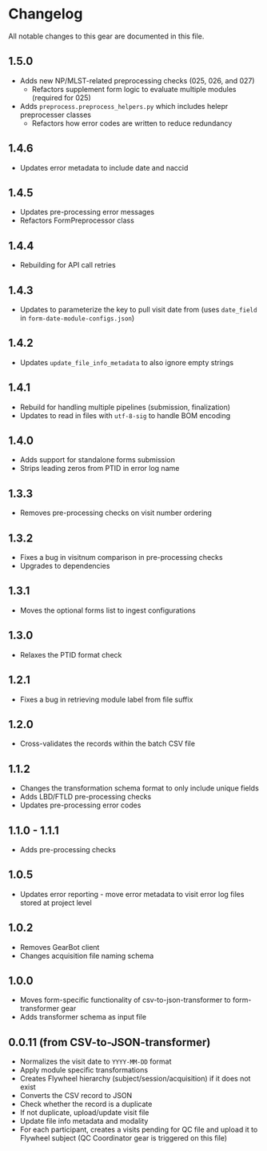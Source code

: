 # Changelog

All notable changes to this gear are documented in this file.

## 1.5.0
* Adds new NP/MLST-related preprocessing checks (025, 026, and 027)
    * Refactors supplement form logic to evaluate multiple modules (required for 025)
* Adds `preprocess.preprocess_helpers.py` which includes helepr preprocesser classes
    * Refactors how error codes are written to reduce redundancy

## 1.4.6
* Updates error metadata to include date and naccid
  
## 1.4.5
* Updates pre-processing error messages
* Refactors FormPreprocessor class

## 1.4.4
* Rebuilding for API call retries
  
## 1.4.3
* Updates to parameterize the key to pull visit date from (uses `date_field` in `form-date-module-configs.json`)

## 1.4.2
* Updates `update_file_info_metadata` to also ignore empty strings

## 1.4.1
* Rebuild for handling multiple pipelines (submission, finalization)
* Updates to read in files with `utf-8-sig` to handle BOM encoding

## 1.4.0
* Adds support for standalone forms submission
* Strips leading zeros from PTID in error log name
  
## 1.3.3
* Removes pre-processing checks on visit number ordering

## 1.3.2
* Fixes a bug in visitnum comparison in pre-processing checks
* Upgrades to dependencies
  
## 1.3.1
* Moves the optional forms list to ingest configurations
  
## 1.3.0
* Relaxes the PTID format check
  
## 1.2.1
* Fixes a bug in retrieving module label from file suffix
  
## 1.2.0
* Cross-validates the records within the batch CSV file

## 1.1.2
* Changes the transformation schema format to only include unique fields
* Adds LBD/FTLD pre-processing checks
* Updates pre-processing error codes

## 1.1.0 - 1.1.1
* Adds pre-processing checks
  
## 1.0.5
* Updates error reporting - move error metadata to visit error log files stored at project level
  
## 1.0.2
- Removes GearBot client
- Changes acquisition file naming schema

## 1.0.0

- Moves form-specific functionality of csv-to-json-transformer to form-transformer gear
- Adds transformer schema as input file

## 0.0.11 (from CSV-to-JSON-transformer)
- Normalizes the visit date to `YYYY-MM-DD` format
- Apply module specific transformations
- Creates Flywheel hierarchy (subject/session/acquisition) if it does not exist
- Converts the CSV record to JSON
- Check whether the record is a duplicate
- If not duplicate, upload/update visit file
- Update file info metadata and modality
- For each participant, creates a visits pending for QC file and upload it to Flywheel subject (QC Coordinator gear is triggered on this file)